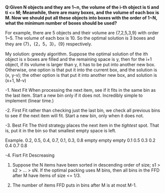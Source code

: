 **Q:Given N objects and they are 1~n, the volume of the i-th object is ti and ti <= M; Meanwhile, there are many boxes, 
and the volume of each box is M. Now we should put all these objects into boxes with the order of 1~N, what the minimum
number of boxes should be used?**

For example, there are 5 objects and their volume are {7,2,5,3,9} with order 1~5. The volume of each box is 10.
So the optimal solution is 3 boxes and they are {7}，{2，5，3}，{9} respectively.

My solution: greedy algorithm. Suppose the optimal solution of the ith object is x boxes are filled and the remaining space is y,
then for the i+1 object, if its volume is larger than y, it has to be put into another new box. Otherwise, one option is 
that put it into the current box, and the solution is (x, y-v); the other option is that put it into another new box, and solution 
is (x+1, M-v)

-1. Next Fit
When processing the next item, see if it fits in the same bin as the last item. Start a new bin only if it does not. Incredibly simple 
   to implement (linear time.)

-2. First Fit
rather than checking just the last bin, we check all previous bins to see if the next item will
	fit. Start a new bin, only when it does not.

-3. Best Fit
The third strategy places the next item in the *tightest* spot. That is, put it in the bin so that smallest empty space is left.

   Example.	0.2, 0.5, 0.4, 0.7, 0.1, 0.3, 0.8
	empty	empty		  empty
	0.1
	0.5		        0.3	
	0.2	     0.4	0.7	    0.8

-4. Fisrt Fit Descreasing

1. Suppose the N items have been sorted in descending order of size;
       s1 > s2 > ... > sN. If the optimal packing uses M bins, then
       all bins in the FFD after M have items of size <= 1/3.

2. The number of items FFD puts in bins after M is at most M-1.
